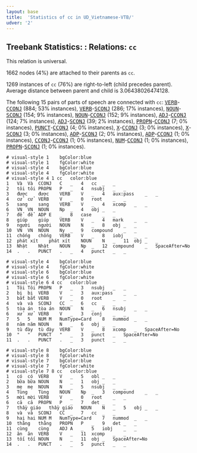 ```yaml
---
layout: base
title:  'Statistics of cc in UD_Vietnamese-VTB/'
udver: '2'
---
```


## Treebank Statistics: : Relations: `cc`

This relation is universal.

1662 nodes (4%) are attached to their parents as `cc`.

1269 instances of `cc` (76%) are right-to-left (child precedes parent).
Average distance between parent and child is 3.06438026474128.

The following 15 pairs of parts of speech are connected with `cc`: <tt><a href="vi_vtb-pos-VERB.html">VERB</a></tt>-<tt><a href="vi_vtb-pos-CCONJ.html">CCONJ</a></tt> (884; 53% instances), <tt><a href="vi_vtb-pos-VERB.html">VERB</a></tt>-<tt><a href="vi_vtb-pos-SCONJ.html">SCONJ</a></tt> (286; 17% instances), <tt><a href="vi_vtb-pos-NOUN.html">NOUN</a></tt>-<tt><a href="vi_vtb-pos-SCONJ.html">SCONJ</a></tt> (154; 9% instances), <tt><a href="vi_vtb-pos-NOUN.html">NOUN</a></tt>-<tt><a href="vi_vtb-pos-CCONJ.html">CCONJ</a></tt> (152; 9% instances), <tt><a href="vi_vtb-pos-ADJ.html">ADJ</a></tt>-<tt><a href="vi_vtb-pos-CCONJ.html">CCONJ</a></tt> (124; 7% instances), <tt><a href="vi_vtb-pos-ADJ.html">ADJ</a></tt>-<tt><a href="vi_vtb-pos-SCONJ.html">SCONJ</a></tt> (39; 2% instances), <tt><a href="vi_vtb-pos-PROPN.html">PROPN</a></tt>-<tt><a href="vi_vtb-pos-CCONJ.html">CCONJ</a></tt> (7; 0% instances), <tt><a href="vi_vtb-pos-PUNCT.html">PUNCT</a></tt>-<tt><a href="vi_vtb-pos-CCONJ.html">CCONJ</a></tt> (4; 0% instances), <tt><a href="vi_vtb-pos-X.html">X</a></tt>-<tt><a href="vi_vtb-pos-CCONJ.html">CCONJ</a></tt> (3; 0% instances), <tt><a href="vi_vtb-pos-X.html">X</a></tt>-<tt><a href="vi_vtb-pos-SCONJ.html">SCONJ</a></tt> (3; 0% instances), <tt><a href="vi_vtb-pos-ADP.html">ADP</a></tt>-<tt><a href="vi_vtb-pos-SCONJ.html">SCONJ</a></tt> (2; 0% instances), <tt><a href="vi_vtb-pos-ADP.html">ADP</a></tt>-<tt><a href="vi_vtb-pos-CCONJ.html">CCONJ</a></tt> (1; 0% instances), <tt><a href="vi_vtb-pos-CCONJ.html">CCONJ</a></tt>-<tt><a href="vi_vtb-pos-CCONJ.html">CCONJ</a></tt> (1; 0% instances), <tt><a href="vi_vtb-pos-NUM.html">NUM</a></tt>-<tt><a href="vi_vtb-pos-CCONJ.html">CCONJ</a></tt> (1; 0% instances), <tt><a href="vi_vtb-pos-PROPN.html">PROPN</a></tt>-<tt><a href="vi_vtb-pos-SCONJ.html">SCONJ</a></tt> (1; 0% instances).


~~~ conllu
# visual-style 1	bgColor:blue
# visual-style 1	fgColor:white
# visual-style 4	bgColor:blue
# visual-style 4	fgColor:white
# visual-style 4 1 cc	color:blue
1	Và	Và	CCONJ	C	_	4	cc	_	_
2	tôi	tôi	PROPN	P	_	4	nsubj	_	_
3	được	được	VERB	V	_	4	aux:pass	_	_
4	cử	cử	VERB	V	_	0	root	_	_
5	sang	sang	VERB	V	_	4	xcomp	_	_
6	VN	VN	NOUN	Np	_	4	obj	_	_
7	để	để	ADP	E	_	8	case	_	_
8	giúp	giúp	VERB	V	_	4	mark	_	_
9	người	người	NOUN	N	_	8	obj	_	_
10	VN	VN	NOUN	Ny	_	9	compound	_	_
11	chống	chống	VERB	V	_	8	iobj	_	_
12	phát xít	phát xít	NOUN	N	_	11	obj	_	_
13	Nhật	Nhật	NOUN	Np	_	12	compound	_	SpaceAfter=No
14	.	.	PUNCT	.	_	4	punct	_	_

~~~


~~~ conllu
# visual-style 4	bgColor:blue
# visual-style 4	fgColor:white
# visual-style 6	bgColor:blue
# visual-style 6	fgColor:white
# visual-style 6 4 cc	color:blue
1	Tôi	Tôi	PROPN	P	_	3	nsubj	_	_
2	bị	bị	VERB	V	_	3	aux:pass	_	_
3	bắt	bắt	VERB	V	_	0	root	_	_
4	và	và	SCONJ	CC	_	6	cc	_	_
5	tòa án	tòa án	NOUN	N	_	6	nsubj	_	_
6	xử	xử	VERB	V	_	3	conj	_	_
7	5	5	NUM	M	NumType=Card	8	nummod	_	_
8	năm	năm	NOUN	N	_	6	obj	_	_
9	tù đày	tù đày	VERB	V	_	8	xcomp	_	SpaceAfter=No
10	"	"	PUNCT	"	_	3	punct	_	SpaceAfter=No
11	.	.	PUNCT	.	_	3	punct	_	_

~~~


~~~ conllu
# visual-style 8	bgColor:blue
# visual-style 8	fgColor:white
# visual-style 7	bgColor:blue
# visual-style 7	fgColor:white
# visual-style 7 8 cc	color:blue
1	có	có	VERB	V	_	5	obl	_	_
2	bữa	bữa	NOUN	N	_	1	obj	_	_
3	mẹ	mẹ	NOUN	N	_	5	nsubj	_	_
4	Tùng	Tùng	NOUN	Np	_	3	compound	_	_
5	mời	mời	VERB	V	_	0	root	_	_
6	cả	cả	PROPN	P	_	7	det	_	_
7	thầy giáo	thầy giáo	NOUN	N	_	5	obj	_	_
8	và	và	SCONJ	CC	_	7	cc	_	_
9	hai	hai	NUM	M	NumType=Card	7	nummod	_	_
10	thằng	thằng	PROPN	P	_	9	det	_	_
11	cùng	cùng	ADJ	A	_	5	iobj	_	_
12	ăn	ăn	VERB	V	_	11	xcomp	_	_
13	tối	tối	NOUN	N	_	11	obj	_	SpaceAfter=No
14	.	.	PUNCT	.	_	5	punct	_	_

~~~


